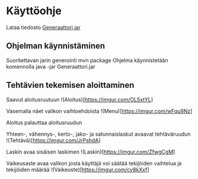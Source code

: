 # Käyttöohje

Lataa tiedosto [Generaattori.jar](https://github.com/mcpetri/ot-harjoitustyo/releases/tag/viikko5)

## Ohjelman käynnistäminen

Suoritettavan jarin generointi mvn package
Ohjelma käynnistetään komennolla java -jar Generaattori.jar

## Tehtävien tekemisen aloittaminen

Saavut aloitusruutuun
!(Aloitus)[https://imgur.com/OL5xtYL]

Vasemalla näet valikon vaihtoehdoista
!(Menu)[https://imgur.com/wFqu9Nz]

Aloitus palauttaa aloitusruudun

Yhteen-, vähennys-, kerto-, jako- ja satunnaislaskut avaavat tehtäväruudun
!(Tehtävä)[https://imgur.com/JrPshdA]

Laskin avaa sisäisen laskimen
!(Laskin)[https://imgur.com/ZfwgCgM]

Vaikeusaste avaa valikon josta käyttäjä voi säätää tekijöiden vaihtelua ja tekijöiden määrää
!(Vaikeuste)[https://imgur.com/cy8kXxf]
